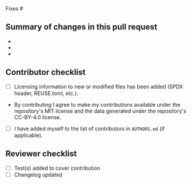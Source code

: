 Fixes #

## Summary of changes in this pull request

-
-
-

## Contributor checklist

- [ ] Licensing information to new or modified files has been added (SPDX header, REUSE.toml, etc.).
- By contributing I agree to make my contributions available under the repository's MIT license and the data generated under the repository's CC-BY-4.0 license.
- [ ] I have added myself to the list of contributors in `AUTHORS.md` (if applicable).

## Reviewer checklist

- [ ] Test(s) added to cover contribution
- [ ] Changelog updated
